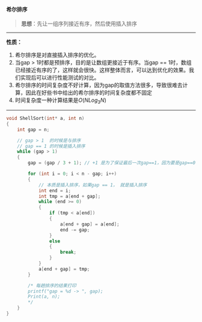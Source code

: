 #### 希尔排序

> **思想**：先让一组序列接近有序，然后使用插入排序

------

**性质：**

1. 希尔排序是对直接插入排序的优化。
2. 当gap > 1时都是预排序，目的是让数组更接近于有序。当gap == 1时，数组已经接近有序的了，这样就会很快。这样整体而言，可以达到优化的效果。我们实现后可以进行性能测试的对比。
3. 希尔排序的时间复杂度不好计算，因为gap的取值方法很多，导致很难去计算，因此在好些书中给出的希尔排序的时间复杂度都不固定  
4. 时间复杂度一种计算结果是$O(NLog_3N)$

------

```c
void ShellSort(int* a, int n)
{
	int gap = n;

	// gap > 1  的时候是与排序
	// gap == 1 的时候是插入排序
	while (gap > 1)
	{
		gap = (gap / 3 + 1); // +1 是为了保证最后一次gap==1，因为要是gap==0，就直接不排序

		for (int i = 0; i < n - gap; i++)
		{
			// 本质是插入排序，如果gap == 1， 就是插入排序
			int end = i;
			int tmp = a[end + gap];
			while (end >= 0)
			{
				if (tmp < a[end])
				{
					a[end + gap] = a[end];
					end -= gap;
				}
				else
				{
					break;
				}
			}
			a[end + gap] = tmp;
		}

		/* 每趟排序的结果打印
		printf("gap = %d -> ", gap);
		Print(a, n);
		*/
	}
}
```
